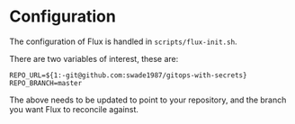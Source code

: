 # Configuration

The configuration of Flux is handled in `scripts/flux-init.sh`.

There are two variables of interest, these are:

```
REPO_URL=${1:-git@github.com:swade1987/gitops-with-secrets}
REPO_BRANCH=master
```

The above needs to be updated to point to your repository, and the branch you want Flux to reconcile against.